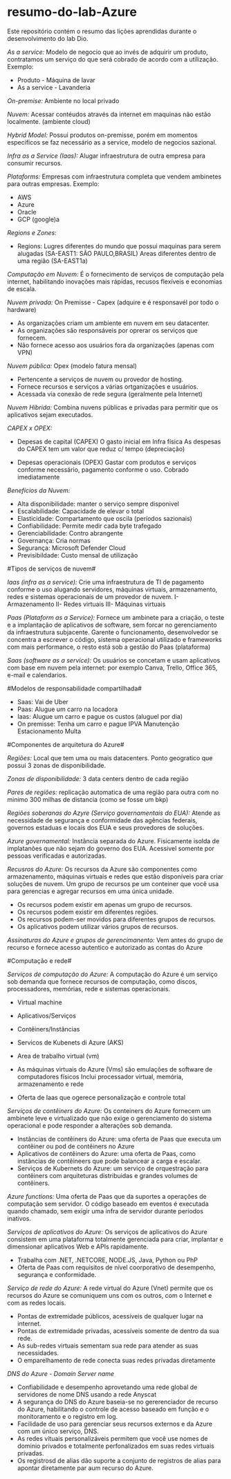 # resumo-do-lab-Azure
Este repositório contém o resumo das lições aprendidas durante o desenvolvimento do lab Dio.


*As a service:* Modelo de negocio que ao invés de adquirir um produto, contratamos um serviço do que será cobrado de acordo com a utilização.
Exemplo:
- Produto - Máquina de lavar
- As a service - Lavanderia

*On-premise:* Ambiente no local privado

*Nuvem:* Acessar contéudos através da internet em maquinas não estão localmente. (ambiente cloud)

*Hybrid Model:* Possui produtos on-premisse, porém em momentos especificos se faz necessário as a service, modelo de negocios sazional.

*Infra as a Service (Iaas):* Alugar infraestrutura de outra empresa para consumir recursos.

*Plataforms:* Empresas com infraestrutura completa que vendem ambinetes para outras empresas.
Exemplo:
- AWS
- Azure
- Oracle
- GCP (google)a

*Regions e Zones*:
- Regions: Lugres diferentes do mundo que possui maquinas para serem alugadas (SA-EAST1: SÃO PAULO,BRASIL)
Areas diferentes dentro de uma região (SA-EAST1a)

*Computação em Nuvem:* É o fornecimento de serviços de computação pela internet, habilitando inovações mais rápidas, recusos flexíveis e economias de escala.

*Nuvem privada:* On Premisse - Capex (adquire e é responsavél por todo o hardware)
- As organizações criam um ambiente em nuvem em seu datacenter.
- As organizações são responsáveis por oprerar os serviços que fornecem.
- Não fornece acesso aos usuários fora da organizações (apenas com VPN)

*Nuvem pública:* Opex (modelo fatura mensal)
- Pertencente a serviços de nuvem ou provedor de hosting.
- Fornece recursos e serviços a várias ortganizações e usuários.
- Acessada via conexão de rede segura (geralmente pela Internet)

*Nuvem Híbrida:* Combina nuvens públicas e privadas para permitir que os aplicativos sejam executados.

*CAPEX x OPEX:*

- Depesas de capital (CAPEX)
O gasto inicial em Infra física
As despesas do CAPEX tem um valor que reduz c/ tempo (depreciação)

- Depesas operacionais (OPEX)
Gastar com produtos e serviços conforme necessário, pagamento conforme o uso.
Cobrado imediatamente

*Benefícios da Nuvem:*
- Alta disponibilidade: manter o serviço sempre disponivel
- Escalabilidade: Capacidade de elevar o total
- Elasticidade: Compartamento que oscila (períodos sazionais)
- Confiabilidade: Permite medir cada byte trafegado
- Gerenciabilidade: Contro abrangente
- Governança: Cria normas
- Segurança: Microsoft Defender Cloud
- Previsibildade: Custo mensal de utilização

#Tipos de serviços de nuvem#

*Iaas (infra as a service):* Crie uma infraestrutura de TI de pagamento conforme o uso alugando servidores, máquinas virtuais, armazenamento, redes e sistemas operacionais de um provedor de nuvem.
I- Armazenamento
II- Redes virtuais
III- Máquinas virtuais

*Paas (Plataform as a Service):* Fornece um ambinete para a criação, o teste e a implantação de aplicativos de software, sem forcar no gerenciamento da infraestrutura subjacente.
Garente o funcionamento, desenvolvedor se concentra a escrever o código, sistema operacional utilizado e frameworks com mais performance, o resto está sob a gestão do Paas (plataforma)

*Saas (software as a service):* Os usuários se concetam e usam aplicativos com base em nuvem pela internet: por exemplo Canva, Trello, Office 365, e-mail e calendarios.

#Modelos de responsabilidade compartilhada#

- Saas: Vai de Uber
- Paas: Alugue um carro na locadora
- Iaas: Alugue um carro e pague os custos (aluguel por dia)
- On premisse: Tenha um carro e pague 
IPVA
Manutenção
Estacionamento
Multa

#Componentes de arquitetura do Azure#

*Regiões:* Local que tem uma ou mais datacenters. Ponto geogratico que possui 3 zonas de disponibilidade.

*Zonas de disponibilidade:* 3 data centers dentro de cada região

*Pares de regiões:* replicação automatica de uma região para outra com no minimo 300 milhas de distancia (como se fosse um bkp)

*Regiões soberanas do Azyre (Serviço governamentais do EUA):* Atende as necessidade de segurança e conformidade das agências federais, governos estaduas e locais dos EUA e seus provedores de soluções.

*Azure governamental:* Instância separada do Azure. Fisicamente isolda de implatanões que não sejam do governo dos EUA. Acessivel somente por pessoas verificadas e autorizadas.

*Recusros do Azure:* Os recursos da Azure são componentes como armazenamento, máquinas virtuais e redes que estão disponíveis para criar soluções de nuvem.
Um grupo de recursos pe um conteiner que você usa para gerencias e agregar recursos em uma única unidade.
- Os recursos podem existir em apenas um grupo de recursos.
- Os recursos podem existir em diferentes regiões.
- Os recursos podem-ser movidos para diferentes grupos de recursos.
- Os aplicativos podem utilizar vários grupos de recursos.

*Assinaturas do Azure e grupos de gerencimanento:* Vem antes do grupo de recurso e fornece acesso autentico e autorizado as contas do Azure

#Computação e rede#

*Serviços de computação do Azure:* A computação do Azure é um serviço sob demanda que fornece recursos de computação, como discos, processadores, memórias, rede e sistemas operacionais.
- Virtual machine
- Aplicativos/Serviços
- Contêiners/Instâncias
- Servicos de Kubenets di Azure (AKS)
- Area de trabalho virtual (vm)

- As máquinas virtuais do Azure (Vms) são emulações de software de computadores físicos
Inclui processador virtual, memória, armazenamento e rede

- Oferta de Iaas que ogerece personalização e controle total

*Serviços de contêiners do Azure:* Os conteiners do Azure fornecem um ambinete leve e virtualizado que não exige o gerenciamento do sistema operacional e pode responder a alterações sob demanda.

- Instâncias de contêiners do Azure: uma oferta de Paas que executa um contêiner ou pod de contêiners no Azure
- Aplicativos de contêiners do Azure: uma oferta de Paas, como instâncias de contêineers que pode balancear a carga e escalar.
- Serviços de Kubernets do Azure: um serviço de orquestração para contêiners com arquiteturas distribuidas e grandes volumes de contêiners.

*Azure functions:* Uma oferta de Paas que da suportes a operações de computação sem servidor. O código baseado em eventos é executada quando chamado, sem exigir uma infra de servidor durante períodos inativos.

*Serviços de aplicativos do Azure:* Os serviços de aplicativos do Azure consistem em uma plataforma totalmente gerenciada para criar, implantar e dimensionar aplicativos Web e APIs rapidamente.
- Trabalha com .NET, .NETCORE, NODE.JS, Java, Python ou PhP
- Oferta de Paas com requisitos de nível coorporativo de desempenho, segurança e conformidade.

*Serviço de rede do Azure:* A rede virtual do Azure (Vnet) permite que os recursos do Azure se comuniquem uns com os outros, com o Internet e com as redes locais.
- Pontas de extremidade públicos, acessíveis de qualquer lugar na internet.
- Pontas de extremidade privadas, acessíveis somente de dentro da sua rede.
- As sub-redes virtuais sementam sua rede para atender as suas necessidades.
- O emparelhamento de rede conecta suas redes privadas diretamente

*DNS do Azure - Domain Server name*
- Confiabilidade e desempenho aprovetando uma rede global de servidores de nome DNS usando a rede Anyscat
- A segurança do DNS do Azure baseia-se no gererenciador de recurso do Azure, habilitando o controle de acesso baseado em função e o monitoramento e o registro em log.
- Facilidade de uso para gerenciar seus recursos externos e da Azure com um único serviço, DNS.
- As redes vituais personalizáveis permitem que você use nomes de dominio privados e totalmente perfonalizados em suas redes virtuais privadas.
- Os registrosd de alias dão suporte a conjunto de registros de alias para apontar diretamente par aum recurso do Azure.

